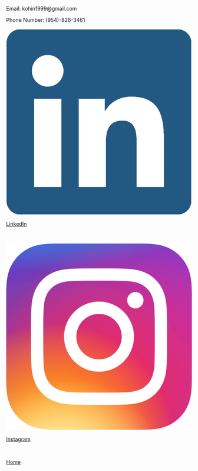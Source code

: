 <p>Email: kohin1999@gmail.com</p>
<p>Phone Number: (954)-826-3461</p>


<div class="LinkedIn"> 
    <p style="text-align: left;" ><img src="images/linkedin-logo.png"></p>
</div> 

[LinkedIn](https://www.linkedin.com/in/kohin-khandwalla/)
<p>&nbsp;</p>

<div class="Insta"> 
    <p style="text-align: left;" ><img src="images/insta.png"></p>
</div> 

[Instagram](https://www.instagram.com/kohink/?hl=en)
<p>&nbsp;</p>

[Home](index)